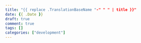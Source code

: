 ```yaml
---
title: "{{ replace .TranslationBaseName "-" " " | title }}"
date: {{ .Date }}
draft: true
comment: true
tags: []
categories: ["development"]
---
```


<!--more-->